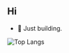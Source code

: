 ## Hi
- 🔭 Just building.


![Top Langs](https://github-readme-stats.vercel.app/api/top-langs/?username=acyanes&size_weight=0.5&count_weight=0.5)
<!--
**acyanes/acyanes** is a ✨ _special_ ✨ repository because its `README.md` (this file) appears on your GitHub profile.

Here are some ideas to get you started:

- 🔭 I’m currently working on ...
- 🌱 I’m currently learning ...
- 👯 I’m looking to collaborate on ...
- 🤔 I’m looking for help with ...
- 💬 Ask me about ...
- 📫 How to reach me: ...
- 😄 Pronouns: ...
- ⚡ Fun fact: ...
-->
